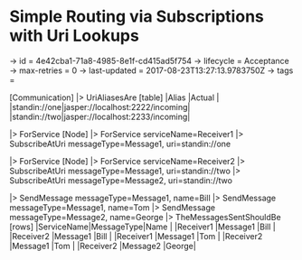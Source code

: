 # Simple Routing via Subscriptions with Uri Lookups

-> id = 4e42cba1-71a8-4985-8e1f-cd415ad5f754
-> lifecycle = Acceptance
-> max-retries = 0
-> last-updated = 2017-08-23T13:27:13.9783750Z
-> tags =

[Communication]
|> UriAliasesAre
    [table]
    |Alias        |Actual                          |
    |standin://one|jasper://localhost:2222/incoming|
    |standin://two|jasper://localhost:2233/incoming|

|> ForService
    [Node]
    |> ForService serviceName=Receiver1
    |> SubscribeAtUri messageType=Message1, uri=standin://one

|> ForService
    [Node]
    |> ForService serviceName=Receiver2
    |> SubscribeAtUri messageType=Message1, uri=standin://two
    |> SubscribeAtUri messageType=Message2, uri=standin://two

|> SendMessage messageType=Message1, name=Bill
|> SendMessage messageType=Message1, name=Tom
|> SendMessage messageType=Message2, name=George
|> TheMessagesSentShouldBe
    [rows]
    |ServiceName|MessageType|Name  |
    |Receiver1  |Message1   |Bill  |
    |Receiver2  |Message1   |Bill  |
    |Receiver1  |Message1   |Tom   |
    |Receiver2  |Message1   |Tom   |
    |Receiver2  |Message2   |George|

~~~
